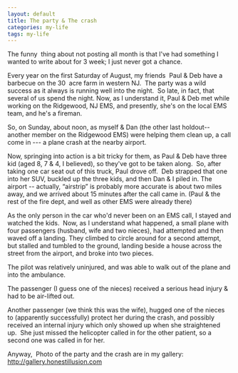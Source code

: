 ```yaml
---
layout: default
title: The party & The crash
categories: my-life
tags: my-life
---
```

<P>The funny  thing about not posting all month is that I've had something I wanted to write about for 3 week; I just never got a chance.</P>
<P>Every year on the first Saturday of August, my friends  Paul & Deb have a barbecue on the 30  acre farm in western NJ.  The party was a wild success as it always is running well into the night.  So late, in fact, that several of us spend the night. Now, as I understand it, Paul & Deb met while working on the Ridgewood, NJ EMS, and presently, she's on the local EMS team, and he's a fireman. </P>
<P>So, on Sunday, about noon, as myself & Dan (the other last holdout-- another member on the Ridgewood EMS) were helping them clean up, a call come in --- a plane crash at the nearby airport.</P>
<P>Now, springing into action is a bit tricky for them, as Paul & Deb have three kid (aged 8, 7 & 4, I believed), so they've got to be taken along.  So, after taking one car seat out of this truck, Paul drove off.  Deb strapped that one into her SUV, buckled up the three kids, and then Dan & I piled in. The airport -- actually, &#8220;airstrip&#8221; is probably more accurate is about two miles away, and we arrived about 15 minutes after the call came in. (Paul & the rest of the fire dept, and well as other EMS were already there)</P>
<P>As the only person in the car who'd never been on an EMS call, I stayed and watched the kids.  Now, as I understand what happened, a small plane with four passengers (husband, wife and two nieces), had attempted and then waved off a landing. They climbed to circle around for a second attempt, but stalled and tumbled to the ground, landing beside a house across the street from the airport, and broke into two pieces.  </P>
<P>The pilot was relatively uninjured, and was able to walk out of the plane and into the ambulance. </P>
<P>The passenger (I guess one of the nieces) received a serious head injury & had to be air-lifted out.</P>
<P>Another passenger (we think this was the wife), hugged one of the nieces to (apparently successfully) protect her during the crash, and possibly received an internal injury which only showed up when she straightened up.  She just missed the helicopter called in for the other patient, so a second one was called in for her.</P>
<P>Anyway,  Photo of the party and the crash are in my gallery:  <A href="http://gallery.honestillusion.com">http://gallery.honestillusion.com</A></P>